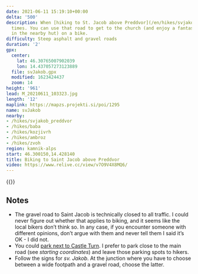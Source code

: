 ```yaml
---
date: 2021-06-11 15:19:10+00:00
delta: '500'
description: When [hiking to St. Jacob above Preddvor](/en/hikes/svjakob_preddvor), you’ll cross a gravel road several
  times. You can use that road to get to the church (and enjoy a fantastic apple strudel
  in the nearby hut) on a bike.
difficulty: Steep asphalt and gravel roads
duration: '2'
gpx:
  center:
    lat: 46.30765007902039
    lon: 14.437057273123889
  file: svJakob.gpx
  modified: 1623424437
  zoom: 14
height: '961'
lead: M_20210611_103323.jpg
length: '12'
maplink: https://mapzs.projekti.si/poi/1295
name: svJakob
nearby:
- /hikes/svjakob_preddvor
- /hikes/baba
- /hikes/kozjivrh
- /hikes/ambroz
- /hikes/zvoh
region: kamnik-alps
start: 46.300150,14.428140
title: Biking to Saint Jacob above Preddvor
video: https://www.relive.cc/view/v7O9V4X8MQ6/
---
```

{{<hike-details description="yes">}}

## Notes

* The gravel road to Saint Jacob is technically closed to all traffic. I could never figure out whether that applies to biking, and it seems like the local bikers don’t think so. In any case, if you encounter someone with different opinions, don’t argue with them and never tell them I said it’s OK - I did not.
* You could [park next to Castle Turn](/en/hikes/svjakob_preddvor). I prefer to park close to the main road (see *starting coordinates*) and leave those parking spots to hikers.
* Follow the signs for *sv. Jakob*. At the junction where you have to choose between a wide footpath and a gravel road, choose the latter.
